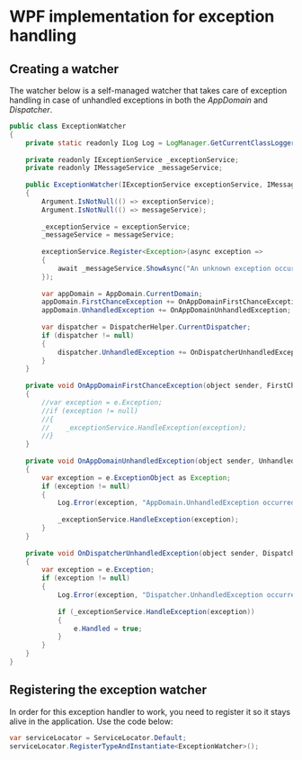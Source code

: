 # WPF implementation for exception handling

## Creating a watcher

The watcher below is a self-managed watcher that takes care of exception handling in case of unhandled exceptions in both the *AppDomain* and *Dispatcher*.

``` {.java data-syntaxhighlighter-params="brush: java; gutter: false; theme: Confluence" data-theme="Confluence" style="brush: java; gutter: false; theme: Confluence"}
public class ExceptionWatcher
{
    private static readonly ILog Log = LogManager.GetCurrentClassLogger();
 
    private readonly IExceptionService _exceptionService;
    private readonly IMessageService _messageService;
 
    public ExceptionWatcher(IExceptionService exceptionService, IMessageService messageService)
    {
        Argument.IsNotNull(() => exceptionService);
        Argument.IsNotNull(() => messageService);
 
        _exceptionService = exceptionService;
        _messageService = messageService;
 
        exceptionService.Register<Exception>(async exception =>
        {
            await _messageService.ShowAsync("An unknown exception occurred, please contact the developers");
        });
 
        var appDomain = AppDomain.CurrentDomain;
        appDomain.FirstChanceException += OnAppDomainFirstChanceException;
        appDomain.UnhandledException += OnAppDomainUnhandledException;
 
        var dispatcher = DispatcherHelper.CurrentDispatcher;
        if (dispatcher != null)
        {
            dispatcher.UnhandledException += OnDispatcherUnhandledException;
        }
    }
 
    private void OnAppDomainFirstChanceException(object sender, FirstChanceExceptionEventArgs e)
    {
        //var exception = e.Exception;
        //if (exception != null)
        //{
        //    _exceptionService.HandleException(exception);
        //}
    }
 
    private void OnAppDomainUnhandledException(object sender, UnhandledExceptionEventArgs e)
    {
        var exception = e.ExceptionObject as Exception;
        if (exception != null)
        {
            Log.Error(exception, "AppDomain.UnhandledException occurred");
 
            _exceptionService.HandleException(exception);
        }
    }
 
    private void OnDispatcherUnhandledException(object sender, DispatcherUnhandledExceptionEventArgs e)
    {
        var exception = e.Exception;
        if (exception != null)
        {
            Log.Error(exception, "Dispatcher.UnhandledException occurred");
 
            if (_exceptionService.HandleException(exception))
            {
                e.Handled = true;
            }
        }
    }
}
```

## Registering the exception watcher

In order for this exception handler to work, you need to register it so it stays alive in the application. Use the code below:

``` {.java data-syntaxhighlighter-params="brush: java; gutter: false; theme: Confluence" data-theme="Confluence" style="brush: java; gutter: false; theme: Confluence"}
var serviceLocator = ServiceLocator.Default;
serviceLocator.RegisterTypeAndInstantiate<ExceptionWatcher>();
```
